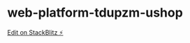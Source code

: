 # web-platform-tdupzm-ushop

[Edit on StackBlitz ⚡️](https://stackblitz.com/edit/web-platform-tdupzm)